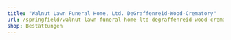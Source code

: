 ```yaml
---
title: "Walnut Lawn Funeral Home, Ltd. DeGraffenreid-Wood-Crematory"
url: /springfield/walnut-lawn-funeral-home-ltd-degraffenreid-wood-crematory/
shop: Bestattungen
---
```

